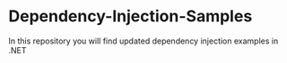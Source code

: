 # Dependency-Injection-Samples
In this repository you will find updated dependency injection examples in .NET
